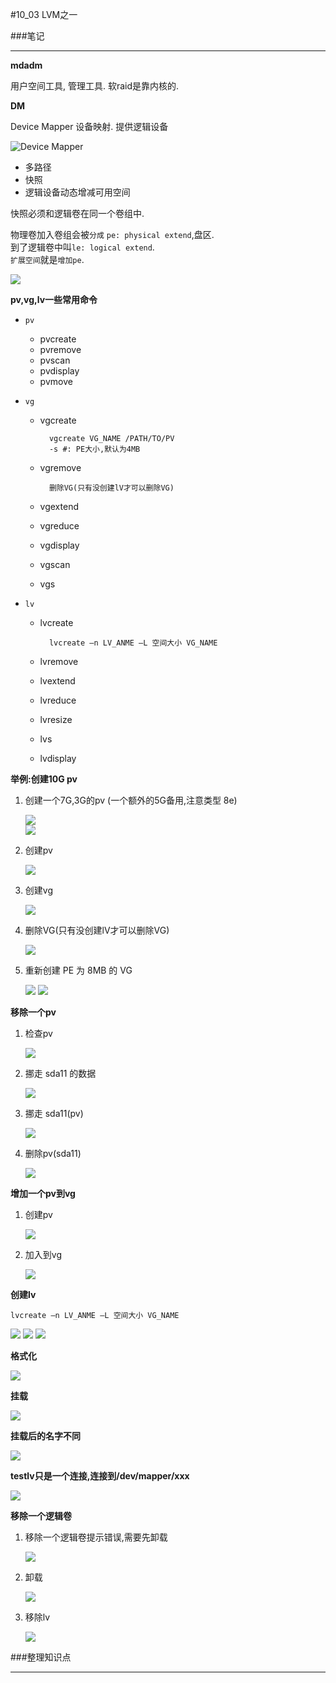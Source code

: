 #10_03 LVM之一

###笔记

---

**mdadm**

用户空间工具, 管理工具. 软raid是靠内核的.

**DM**

Device Mapper 设备映射. 提供逻辑设备

![Device Mapper](./img/10_03_1.png "Device Mapper")

* 多路径
* 快照
* 逻辑设备动态增减可用空间

快照必须和逻辑卷在同一个卷组中.

物理卷加入卷组会被`分成` `pe: physical extend`,盘区.  
到了逻辑卷中叫`le: logical extend`.  
`扩展空间`就是`增加pe`.

![](./img/10_03_2.png "")

**pv,vg,lv一些常用命令**

* `pv`

	* pvcreate
	* pvremove
	* pvscan
	* pvdisplay
	* pvmove
	
* `vg`

	* vgcreate
	
			vgcreate VG_NAME /PATH/TO/PV			-s #: PE大小,默认为4MB

	* vgremove
	
			删除VG(只有没创建lV才可以删除VG)
					
	* vgextend
	* vgreduce
	* vgdisplay
	* vgscan
	* vgs
	
* `lv`

	* lvcreate
			
			lvcreate –n LV_ANME –L 空间大小 VG_NAME
	
	* lvremove			
	* lvextend
	* lvreduce
	* lvresize
	* lvs
	* lvdisplay

**举例:创建10G pv**

1. 创建一个7G,3G的pv (一个额外的5G备用,注意类型 8e)

	![](./img/10_03_3.png "")	
	![](./img/10_03_4.png "")	

2. 创建pv

	![](./img/10_03_5.png "")
	
3. 创建vg
 
	![](./img/10_03_6.png "")	

4. 删除VG(只有没创建lV才可以删除VG)

	![](./img/10_03_7.png "")	

5. 重新创建 PE 为 8MB 的 VG

	![](./img/10_03_8.png "")
	![](./img/10_03_9.png "")		
	
**移除一个pv**

1. 检查pv

	![](./img/10_03_10.png "")

2. 挪走 sda11 的数据

	![](./img/10_03_11.png "")

3. 挪走 sda11(pv)

	![](./img/10_03_12.png "")	
	
4. 删除pv(sda11)	
	
	![](./img/10_03_13.png "")	

**增加一个pv到vg**

1. 创建pv

	![](./img/10_03_14.png "")

2. 加入到vg
	
	![](./img/10_03_15.png "")
	
**创建lv**

`lvcreate –n LV_ANME –L 空间大小 VG_NAME`

![](./img/10_03_16.png "")
![](./img/10_03_17.png "")
![](./img/10_03_18.png "")

**格式化**

![](./img/10_03_19.png "")

**挂载**

![](./img/10_03_20.png "")

**挂载后的名字不同**

![](./img/10_03_21.png "")

**testlv只是一个连接,连接到/dev/mapper/xxx**

![](./img/10_03_22.png "")

**移除一个逻辑卷**

1. 移除一个逻辑卷提示错误,需要先卸载

	![](./img/10_03_23.png "")

2. 卸载

	![](./img/10_03_24.png "")
	
3. 移除lv

	![](./img/10_03_25.png "")
	
###整理知识点

---
